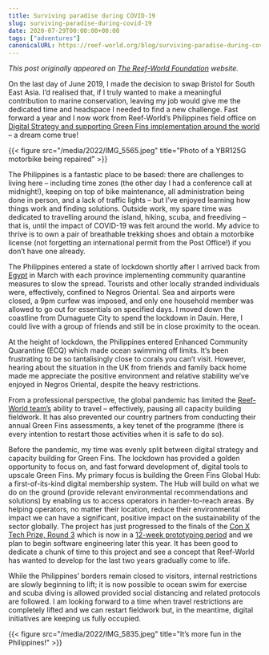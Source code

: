 ```yaml
---
title: Surviving paradise during COVID-19
slug: surviving-paradise-during-covid-19
date: 2020-07-29T00:00:00+00:00
tags: ["adventures"]
canonicalURL: https://reef-world.org/blog/surviving-paradise-during-covid-19
---
```


_This post originally appeared on [The Reef-World Foundation](https://reef-world.org/blog/surviving-paradise-during-covid-19) website._

On the last day of June 2019, I made the decision to swap Bristol for South East Asia. I’d realised that, if I truly wanted to make a meaningful contribution to marine conservation, leaving my job would give me the dedicated time and headspace I needed to find a new challenge. Fast forward a year and I now work from Reef-World’s Philippines field office on [Digital Strategy and supporting Green Fins implementation around the world](https://reef-world.org/blog/meet-james) – a dream come true!

{{< figure src="/media/2022/IMG_5565.jpeg" title="Photo of a YBR125G motorbike being repaired" >}}

The Philippines is a fantastic place to be based: there are challenges to living here – including time zones (the other day I had a conference call at midnight!), keeping on top of bike maintenance, all administration being done in person, and a lack of traffic lights – but I’ve enjoyed learning how things work and finding solutions. Outside work, my spare time was dedicated to travelling around the island, hiking, scuba, and freediving – that is, until the impact of COVID-19 was felt around the world. My advice to thrive is to own a pair of breathable trekking shoes and obtain a motorbike license (not forgetting an international permit from the Post Office!) if you don’t have one already.

The Philippines entered a state of lockdown shortly after I arrived back from [Egypt](https://www.greenfins.net/blog/dive-like-an-egyptian-with-green-fins) in March with each province implementing community quarantine measures to slow the spread. Tourists and other locally stranded individuals were, effectively, confined to Negros Oriental. Sea and airports were closed, a 9pm curfew was imposed, and only one household member was allowed to go out for essentials on specified days. I moved down the coastline from Dumaguete City to spend the lockdown in Dauin. Here, I could live with a group of friends and still be in close proximity to the ocean.

At the height of lockdown, the Philippines entered Enhanced Community Quarantine (ECQ) which made ocean swimming off limits. It’s been frustrating to be so tantalisingly close to corals you can’t visit. However, hearing about the situation in the UK from friends and family back home made me appreciate the positive environment and relative stability we’ve enjoyed in Negros Oriental, despite the heavy restrictions.

From a professional perspective, the global pandemic has limited the [Reef-World team’s](https://reef-world.org/staff) ability to travel – effectively, pausing all capacity building fieldwork. It has also prevented our country partners from conducting their annual Green Fins assessments, a key tenet of the programme (there is every intention to restart those activities when it is safe to do so).

Before the pandemic, my time was evenly split between digital strategy and capacity building for Green Fins. The lockdown has provided a golden opportunity to focus on, and fast forward development of, digital tools to upscale Green Fins. My primary focus is building the Green Fins Global Hub: a first-of-its-kind digital membership system. The Hub will build on what we do on the ground (provide relevant environmental recommendations and solutions) by enabling us to access operators in harder-to-reach areas. By helping operators, no matter their location, reduce their environmental impact we can have a significant, positive impact on the sustainability of the sector globally. The project has just progressed to the finals of the [Con X Tech Prize, Round 3](https://conservationxlabs.com/cxtp3-announcement) which is now in a [12-week prototyping period](https://conservationx.com/project/key/greenfinsglobalhub) and we plan to begin software engineering later this year. It has been good to dedicate a chunk of time to this project and see a concept that Reef-World has wanted to develop for the last two years gradually come to life.

While the Philippines’ borders remain closed to visitors, internal restrictions are slowly beginning to lift; it is now possible to ocean swim for exercise and scuba diving is allowed provided social distancing and related protocols are followed. I am looking forward to a time when travel restrictions are completely lifted and we can restart fieldwork but, in the meantime, digital initiatives are keeping us fully occupied.

{{< figure src="/media/2022/IMG_5835.jpeg" title="It’s more fun in the Philippines!" >}}